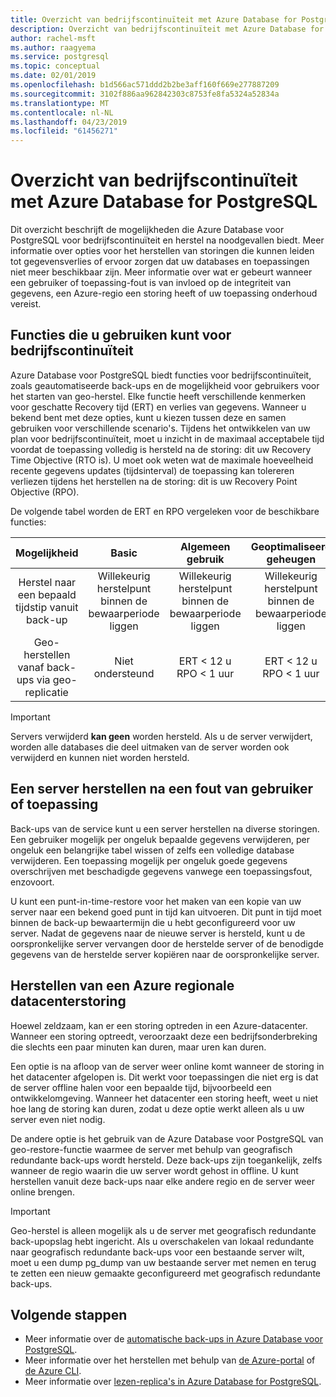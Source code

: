 ```yaml
---
title: Overzicht van bedrijfscontinuïteit met Azure Database for PostgreSQL
description: Overzicht van bedrijfscontinuïteit met Azure Database for PostgreSQL.
author: rachel-msft
ms.author: raagyema
ms.service: postgresql
ms.topic: conceptual
ms.date: 02/01/2019
ms.openlocfilehash: b1d566ac571ddd2b2be3aff160f669e277887209
ms.sourcegitcommit: 3102f886aa962842303c8753fe8fa5324a52834a
ms.translationtype: MT
ms.contentlocale: nl-NL
ms.lasthandoff: 04/23/2019
ms.locfileid: "61456271"
---
```

# <a name="overview-of-business-continuity-with-azure-database-for-postgresql"></a>Overzicht van bedrijfscontinuïteit met Azure Database for PostgreSQL

Dit overzicht beschrijft de mogelijkheden die Azure Database voor PostgreSQL voor bedrijfscontinuïteit en herstel na noodgevallen biedt. Meer informatie over opties voor het herstellen van storingen die kunnen leiden tot gegevensverlies of ervoor zorgen dat uw databases en toepassingen niet meer beschikbaar zijn. Meer informatie over wat er gebeurt wanneer een gebruiker of toepassing-fout is van invloed op de integriteit van gegevens, een Azure-regio een storing heeft of uw toepassing onderhoud vereist.

## <a name="features-that-you-can-use-to-provide-business-continuity"></a>Functies die u gebruiken kunt voor bedrijfscontinuïteit

Azure Database voor PostgreSQL biedt functies voor bedrijfscontinuïteit, zoals geautomatiseerde back-ups en de mogelijkheid voor gebruikers voor het starten van geo-herstel. Elke functie heeft verschillende kenmerken voor geschatte Recovery tijd (ERT) en verlies van gegevens. Wanneer u bekend bent met deze opties, kunt u kiezen tussen deze en samen gebruiken voor verschillende scenario's. Tijdens het ontwikkelen van uw plan voor bedrijfscontinuïteit, moet u inzicht in de maximaal acceptabele tijd voordat de toepassing volledig is hersteld na de storing: dit uw Recovery Time Objective (RTO is). U moet ook weten wat de maximale hoeveelheid recente gegevens updates (tijdsinterval) de toepassing kan tolereren verliezen tijdens het herstellen na de storing: dit is uw Recovery Point Objective (RPO).

De volgende tabel worden de ERT en RPO vergeleken voor de beschikbare functies:

| **Mogelijkheid** | **Basic** | **Algemeen gebruik** | **Geoptimaliseerd geheugen** |
| :------------: | :-------: | :-----------------: | :------------------: |
| Herstel naar een bepaald tijdstip vanuit back-up | Willekeurig herstelpunt binnen de bewaarperiode liggen | Willekeurig herstelpunt binnen de bewaarperiode liggen | Willekeurig herstelpunt binnen de bewaarperiode liggen |
| Geo-herstellen vanaf back-ups via geo-replicatie | Niet ondersteund | ERT < 12 u<br/>RPO < 1 uur | ERT < 12 u<br/>RPO < 1 uur |

> [!IMPORTANT]
> Servers verwijderd **kan geen** worden hersteld. Als u de server verwijdert, worden alle databases die deel uitmaken van de server worden ook verwijderd en kunnen niet worden hersteld.

## <a name="recover-a-server-after-a-user-or-application-error"></a>Een server herstellen na een fout van gebruiker of toepassing

Back-ups van de service kunt u een server herstellen na diverse storingen. Een gebruiker mogelijk per ongeluk bepaalde gegevens verwijderen, per ongeluk een belangrijke tabel wissen of zelfs een volledige database verwijderen. Een toepassing mogelijk per ongeluk goede gegevens overschrijven met beschadigde gegevens vanwege een toepassingsfout, enzovoort.

U kunt een punt-in-time-restore voor het maken van een kopie van uw server naar een bekend goed punt in tijd kan uitvoeren. Dit punt in tijd moet binnen de back-up bewaartermijn die u hebt geconfigureerd voor uw server. Nadat de gegevens naar de nieuwe server is hersteld, kunt u de oorspronkelijke server vervangen door de herstelde server of de benodigde gegevens van de herstelde server kopiëren naar de oorspronkelijke server.

## <a name="recover-from-an-azure-regional-data-center-outage"></a>Herstellen van een Azure regionale datacenterstoring

Hoewel zeldzaam, kan er een storing optreden in een Azure-datacenter. Wanneer een storing optreedt, veroorzaakt deze een bedrijfsonderbreking die slechts een paar minuten kan duren, maar uren kan duren.

Een optie is na afloop van de server weer online komt wanneer de storing in het datacenter afgelopen is. Dit werkt voor toepassingen die niet erg is dat de server offline halen voor een bepaalde tijd, bijvoorbeeld een ontwikkelomgeving. Wanneer het datacenter een storing heeft, weet u niet hoe lang de storing kan duren, zodat u deze optie werkt alleen als u uw server even niet nodig.

De andere optie is het gebruik van de Azure Database voor PostgreSQL van geo-restore-functie waarmee de server met behulp van geografisch redundante back-ups wordt hersteld. Deze back-ups zijn toegankelijk, zelfs wanneer de regio waarin die uw server wordt gehost in offline. U kunt herstellen vanuit deze back-ups naar elke andere regio en de server weer online brengen.

> [!IMPORTANT]
> Geo-herstel is alleen mogelijk als u de server met geografisch redundante back-upopslag hebt ingericht. Als u overschakelen van lokaal redundante naar geografisch redundante back-ups voor een bestaande server wilt, moet u een dump pg_dump van uw bestaande server met nemen en terug te zetten een nieuw gemaakte geconfigureerd met geografisch redundante back-ups.

## <a name="next-steps"></a>Volgende stappen
- Meer informatie over de [automatische back-ups in Azure Database voor PostgreSQL](concepts-backup.md). 
- Meer informatie over het herstellen met behulp van [de Azure-portal](howto-restore-server-portal.md) of [de Azure CLI](howto-restore-server-cli.md).
- Meer informatie over [lezen-replica's in Azure Database for PostgreSQL](concepts-read-replicas.md).